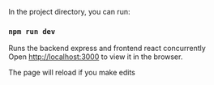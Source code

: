 In the project directory, you can run:

### `npm run dev`

Runs the backend express and frontend react concurrently\
Open [http://localhost:3000](http://localhost:3000) to view it in the browser.

The page will reload if you make edits
